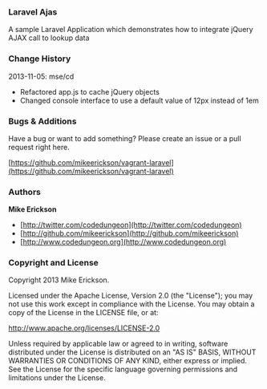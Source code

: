### Laravel Ajas

A sample Laravel Application which demonstrates how to integrate jQuery AJAX call to lookup data

### Change History

2013-11-05: mse/cd

* Refactored app.js to cache jQuery objects
* Changed console interface to use a default value of 12px instead of 1em

### Bugs & Additions

Have a bug or want to add something? Please create an issue or a pull request right here.

[https://github.com/mikeerickson/vagrant-laravel](https://github.com/mikeerickson/vagrant-laravel)

### Authors

**Mike Erickson**

+ [http://twitter.com/codedungeon](http://twitter.com/codedungeon)
+ [http://github.com/mikeerickson](http://github.com/mikeerickson)
+ [http://www.codedungeon.org](http://www.codedungeon.org)

### Copyright and License

Copyright 2013 Mike Erickson.

Licensed under the Apache License, Version 2.0 (the "License");
you may not use this work except in compliance with the License.
You may obtain a copy of the License in the LICENSE file, or at:

   http://www.apache.org/licenses/LICENSE-2.0

Unless required by applicable law or agreed to in writing, software
distributed under the License is distributed on an "AS IS" BASIS,
WITHOUT WARRANTIES OR CONDITIONS OF ANY KIND, either express or implied.
See the License for the specific language governing permissions and
limitations under the License.